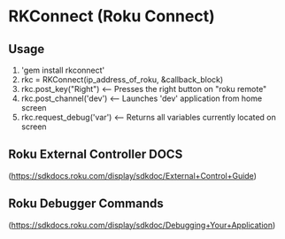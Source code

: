 # RKConnect (Roku Connect)

## Usage
1. 'gem install rkconnect'
2. rkc = RKConnect(ip_address_of_roku, &callback_block)
3. rkc.post_key("Right")     <-- Presses the right button on "roku remote"
4. rkc.post_channel('dev')   <-- Launches 'dev' application from home screen
5. rkc.request_debug('var')  <-- Returns all variables currently located on screen


## Roku External Controller DOCS
(https://sdkdocs.roku.com/display/sdkdoc/External+Control+Guide)

## Roku Debugger Commands
(https://sdkdocs.roku.com/display/sdkdoc/Debugging+Your+Application)
